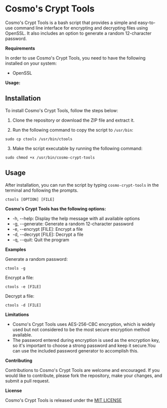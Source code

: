 # Cosmo's Crypt Tools

Cosmo's Crypt Tools is a bash script that provides a simple and easy-to-use command line interface for encrypting and decrypting files using OpenSSL. It also includes an option to generate a random 12-character password.

**Requirements**

In order to use Cosmo's Crypt Tools, you need to have the following installed on your system:

*   OpenSSL

**Usage:**

## Installation

To install Cosmo's Crypt Tools, follow the steps below:

1. Clone the repository or download the ZIP file and extract it.

2. Run the following command to copy the script to `/usr/bin`:

`sudo cp ctools /usr/bin/ctools`

3. Make the script executable by running the following command:

`sudo chmod +x /usr/bin/cosmo-crypt-tools`

## Usage

After installation, you can run the script by typing `cosmo-crypt-tools` in the terminal and following the prompts.

`ctools [OPTION] [FILE]`

**Cosmo's Crypt Tools has the following options:**

*    -h, --help: Display the help message with all available options
*    -g, --generate: Generate a random 12-character password
*    -e, --encrypt [FILE]: Encrypt a file
*    -d, --decrypt [FILE]: Decrypt a file
*    -q, --quit: Quit the program

**Examples**

Generate a random password:

`ctools -g`

Encrypt a file:

`ctools -e [FILE]`

Decrypt a file:

`ctools -d [FILE]`

**Limitations**

*    Cosmo's Crypt Tools uses AES-256-CBC encryption, which is widely used but not considered to be the most secure encryption method available.
*    The password entered during encryption is used as the encryption key, so it's important to choose a strong password and keep it secure.You can use the included password generator to accomplish this.

**Contributing**

Contributions to Cosmo's Crypt Tools are welcome and encouraged. If you would like to contribute, please fork the repository, make your changes, and submit a pull request.

**License**

Cosmo's Crypt Tools is released under the [MIT LICENSE](https://opensource.org/licenses/MIT "MIT License")

